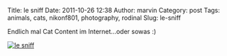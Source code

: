 Title: le sniff
Date: 2011-10-26 12:38
Author: marvin
Category: post
Tags: animals, cats, nikonf801, photography, rodinal
Slug: le-sniff

Endlich mal Cat Content im Internet...oder sowas :)

[![le sniff](http://farm7.static.flickr.com/6232/6283092454_ecf7afbacf.jpg)](http://www.flickr.com/photos/marvinxsteadfast/6283092454/ "le sniff by marvinxsteadfast, on Flickr, via Patr")

